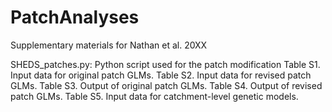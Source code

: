 # PatchAnalyses
Supplementary materials for Nathan et al. 20XX

SHEDS_patches.py: Python script used for the patch modification
Table S1. Input data for original patch GLMs.
Table S2. Input data for revised patch GLMs.
Table S3. Output of original patch GLMs.
Table S4. Output of revised patch GLMs.
Table S5. Input data for catchment-level genetic models.
